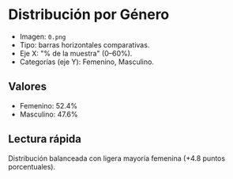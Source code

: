 # Distribución por Género

- Imagen: `0.png`
- Tipo: barras horizontales comparativas.
- Eje X: "% de la muestra" (0–60%).
- Categorías (eje Y): Femenino, Masculino.

## Valores
- Femenino: 52.4%
- Masculino: 47.6%

## Lectura rápida
Distribución balanceada con ligera mayoría femenina (+4.8 puntos porcentuales).

